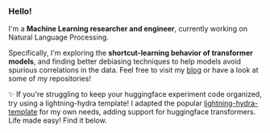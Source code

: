 ### Hello!

I'm a **Machine Learning researcher and engineer**, currently working on Natural Language Processing. 

Specifically, I'm exploring the **shortcut-learning behavior of transformer models**, and finding better debiasing techniques to help models avoid spurious correlations in the data. Feel free to visit my [blog](https://mariomeissner.github.io/) or have a look at some of my repositories!

✨ If you're struggling to keep your huggingface experiment code organized, try using a lightning-hydra template! I adapted the popular [lightning-hydra-template](https://github.com/ashleve/lightning-hydra-template) for my own needs, adding support for huggingface transformers. Life made easy! Find it below.


<!--
**mariomeissner/mariomeissner** is a ✨ _special_ ✨ repository because its `README.md` (this file) appears on your GitHub profile.

Here are some ideas to get you started:

- 🔭 I’m currently working on ...
- 🌱 I’m currently learning ...
- 👯 I’m looking to collaborate on ...
- 🤔 I’m looking for help with ...
- 💬 Ask me about ...
- 📫 How to reach me: ...
- 😄 Pronouns: ...
- ⚡ Fun fact: ...
-->
